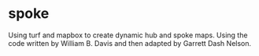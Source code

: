 # spoke

Using turf and mapbox to create dynamic hub and spoke maps. Using the code written by William B. Davis and then adapted by Garrett Dash Nelson.
